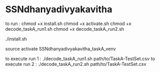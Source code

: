 # SSNdhanyadivyakavitha

to run : 
chmod +x install.sh
chmod +x activate.sh
chmod +x decode_taskA_run1.sh 
chmod +x decode_taskA_run2.sh 

./install.sh

source activate SSNdhanyadivyakavitha_taskA_venv

to execute run 1 :
./decode_taskA_run1.sh path/to/TaskA-TestSet.csv
to execute run 2 :
./decode_taskA_run2.sh path/to/TaskA-TestSet.csv
